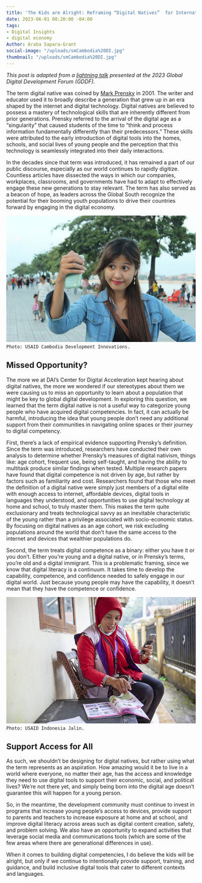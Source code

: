 ```yaml
---
title: 'The Kids are Alright: Reframing “Digital Natives”  for International Development'
date: 2023-06-01 08:20:00 -04:00
tags:
- Digital Insights
- digital economy
Author: Araba Sapara-Grant
social-image: "/uploads/smCambodia%20DI.jpg"
thumbnail: "/uploads/smCambodia%20DI.jpg"
---
```


*This post is adapted from a [lightning talk](https://www.digitaldevforum.com/agenda/the-kids-are-alright-reframing-digital-natives-for-international-development) presented at the 2023 Global Digital Development Forum (GDDF).* 

The term digital native was coined by [Mark Prensky](https://en.wikipedia.org/wiki/Marc_Prensky) in 2001. The writer and educator used it to broadly describe a generation that grew up in an era shaped by the internet and digital technology. Digital natives are believed to possess a mastery of technological skills that are inherently different from prior generations. Prensky referred to the arrival of the digital age as a “singularity” that caused students of the time to “think and process information fundamentally differently than their predecessors.” These skills were attributed to the early introduction of digital tools into the homes, schools, and social lives of young people and the perception that this technology is seamlessly integrated into their daily interactions.

<!--more-->

In the decades since that term was introduced, it has remained a part of our public discourse, especially as our world continues to rapidly digitize. Countless articles have dissected the ways in which our companies, workplaces, classrooms, and governments have had to adapt to effectively engage these new generations to stay relevant. The term has also served as a beacon of hope, as leaders across the Global South recognize the potential for their booming youth populations to drive their countries forward by engaging in the digital economy. 

![Cambodia DI.jpg](/uploads/Cambodia%20DI.jpg)`Photo: USAID Cambodia Development Innovations.`

## Missed Opportunity?

The more we at DAI’s Center for Digital Acceleration kept hearing about digital natives, the more we wondered if our stereotypes about them we were causing us to miss an opportunity to learn about a population that might be key to global digital development. In exploring this question, we learned that the term digital native is not a useful way to categorize young people who have acquired digital competencies. In fact, it can actually be harmful, introducing the idea that young people don’t need any additional support from their communities in navigating online spaces or their journey to digital competency. 

First, there’s a lack of empirical evidence supporting Prensky’s definition. Since the term was introduced, researchers have conducted their own analysis to determine whether Prensky’s measures of digital nativism, things like: age cohort, frequent use, being self-taught, and having the ability to multitask produce similar findings when tested. Multiple research papers have found that digital competence is not driven by age, but rather by factors such as familiarity and cost. Researchers found that those who meet the definition of a digital native were simply just members of a digital elite with enough access to internet, affordable devices, digital tools in languages they understood, and opportunities to use digital technology at home and school, to truly master them. This makes the term quite exclusionary and treats technological savvy as an inevitable characteristic of the young rather than a privilege associated with socio-economic status. By focusing on digital natives as an age cohort, we risk excluding populations around the world that don’t have the same access to the internet and devices that wealthier populations do. 

Second, the term treats digital competence as a binary: either you have it or you don’t. Either you’re young and a digital native, or in Prensky’s terms, you’re old and a digital immigrant. This is a problematic framing, since we know that digital literacy is a continuum. It takes time to develop the capability, competence, and confidence needed to safely engage in our digital world. Just because young people may have the capability, it doesn’t mean that they have the competence or confidence. 

![Erwati, a cadre for Gerai KIA Mobile is guiding a pregnant woman in using MCH Booklet (Photo by Oscar Siagian for USAID Jalin).jpg](/uploads/Erwati,%20a%20cadre%20for%20Gerai%20KIA%20Mobile%20is%20guiding%20a%20pregnant%20woman%20in%20using%20MCH%20Booklet%20(Photo%20by%20Oscar%20Siagian%20for%20USAID%20Jalin).jpg)`Photo: USAID Indonesia Jalin.`

## Support Access for All

As such, we shouldn’t be designing for digital natives, but rather using what the term represents as an aspiration. How amazing would it be to live in a world where everyone, no matter their age, has the access and knowledge they need to use digital tools to support their economic, social, and political lives? We’re not there yet, and simply being born into the digital age doesn’t guarantee this will happen for a young person. 

So, in the meantime, the development community must continue to invest in programs that increase young people’s access to devices, provide support to parents and teachers to increase exposure at home and at school, and improve digital literacy across areas such as digital content creation, safety, and problem solving. We also have an opportunity to expand activities that leverage social media and communications tools (which are some of the few areas where there are generational differences in use). 

When it comes to building digital competencies, I do believe the kids will be alright, but only if we continue to intentionally provide support, training, and guidance, and build inclusive digital tools that cater to different contexts and languages. 